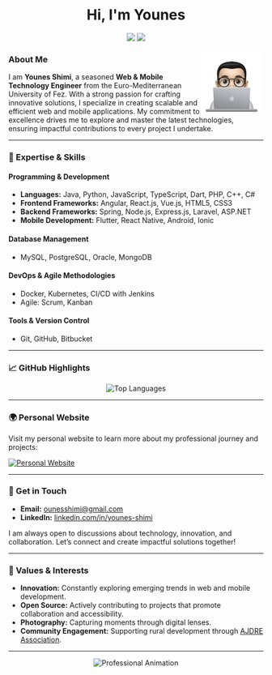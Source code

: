 <h1 align="center">Hi, I'm Younes</h1>
<p align="center">
    <a href="https://twitter.com/youneshim_i"><img src="https://img.shields.io/badge/Twitter-%231FA1F1?style=for-the-badge&logo=twitter&logoColor=white"/></a>
    <a href="https://www.linkedin.com/in/younes-shimi"><img src="https://img.shields.io/badge/LinkedIn-%230177B5?style=for-the-badge&logo=linkedin&logoColor=white"/></a>
</p>

<img src="https://github.com/youneshimi/youneshimi/blob/main/profile-img.png" align="right" width="25%" alt="Profile image"/>

### About Me

I am **Younes Shimi**, a seasoned **Web & Mobile Technology Engineer** from the Euro-Mediterranean University of Fez. With a strong passion for crafting innovative solutions, I specialize in creating scalable and efficient web and mobile applications. My commitment to excellence drives me to explore and master the latest technologies, ensuring impactful contributions to every project I undertake.

---

### 💼 Expertise & Skills

#### Programming & Development
- **Languages:** Java, Python, JavaScript, TypeScript, Dart, PHP, C++, C#
- **Frontend Frameworks:** Angular, React.js, Vue.js, HTML5, CSS3
- **Backend Frameworks:** Spring, Node.js, Express.js, Laravel, ASP.NET
- **Mobile Development:** Flutter, React Native, Android, Ionic

#### Database Management
- MySQL, PostgreSQL, Oracle, MongoDB

#### DevOps & Agile Methodologies
- Docker, Kubernetes, CI/CD with Jenkins
- Agile: Scrum, Kanban

#### Tools & Version Control
- Git, GitHub, Bitbucket

---

### 📈 GitHub Highlights

<p align="center">
<!--   <img src="https://github-readme-stats.vercel.app/api?username=youneshimi&show_icons=true&theme=dark" alt="GitHub Stats"/>
  <img src="https://github-readme-streak-stats.herokuapp.com/?user=youneshimi&theme=dark" alt="GitHub Streak"/> -->
  <img src="https://github-readme-stats.vercel.app/api/top-langs/?username=youneshimi&layout=compact&theme=dark" alt="Top Languages"/>
</p>

---

### 🌍 Personal Website

Visit my personal website to learn more about my professional journey and projects:

<a href="https://shimi.netlify.app/">
    <img src="https://img.shields.io/badge/Visit%20My%20Website-%2300C7B7?style=for-the-badge&logo=icloud&logoColor=white" alt="Personal Website"/>
</a>

---

### 📨 Get in Touch

- **Email:** [ounesshimi@gmail.com](mailto:ounesshimi@gmail.com)
- **LinkedIn:** [linkedin.com/in/younes-shimi](https://www.linkedin.com/in/younes-shimi)

I am always open to discussions about technology, innovation, and collaboration. Let’s connect and create impactful solutions together!

---

### 🌟 Values & Interests

- **Innovation:** Constantly exploring emerging trends in web and mobile development.
- **Open Source:** Actively contributing to projects that promote collaboration and accessibility.
- **Photography:** Capturing moments through digital lenses.
- **Community Engagement:** Supporting rural development through [AJDRE Association](#).

---

<p align="center">
  <img src="https://media.giphy.com/media/xT9IgzoKnwFNmISR8I/giphy.gif" width="50%" alt="Professional Animation"/>
</p>
